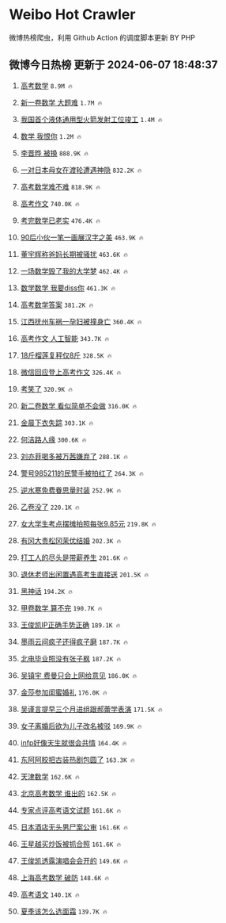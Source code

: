 # Weibo Hot Crawler 



微博热榜爬虫，利用 Github Action 的调度脚本更新 BY PHP 


## 微博今日热榜 更新于 2024-06-07 18:48:37 
1. [高考数学](https://s.weibo.com/weibo?q=%E9%AB%98%E8%80%83%E6%95%B0%E5%AD%A6&t=31&band_rank=1&Refer=top) `8.9M 🔥` 

1. [新一卷数学 大题难](https://s.weibo.com/weibo?q=%E6%96%B0%E4%B8%80%E5%8D%B7%E6%95%B0%E5%AD%A6%20%E5%A4%A7%E9%A2%98%E9%9A%BE&t=31&band_rank=2&Refer=top) `1.7M 🔥` 

1. [我国首个液体通用型火箭发射工位竣工](https://s.weibo.com/weibo?q=%23%E6%88%91%E5%9B%BD%E9%A6%96%E4%B8%AA%E6%B6%B2%E4%BD%93%E9%80%9A%E7%94%A8%E5%9E%8B%E7%81%AB%E7%AE%AD%E5%8F%91%E5%B0%84%E5%B7%A5%E4%BD%8D%E7%AB%A3%E5%B7%A5%23&t=31&band_rank=3&Refer=top) `1.4M 🔥` 

1. [数学 我恨你](https://s.weibo.com/weibo?q=%E6%95%B0%E5%AD%A6%20%E6%88%91%E6%81%A8%E4%BD%A0&t=31&band_rank=4&Refer=top) `1.2M 🔥` 

1. [李晋晔 被换](https://s.weibo.com/weibo?q=%E6%9D%8E%E6%99%8B%E6%99%94%20%E8%A2%AB%E6%8D%A2&t=31&band_rank=5&Refer=top) `888.9K 🔥` 

1. [一对日本母女在渡轮遭遇神隐](https://s.weibo.com/weibo?q=%E4%B8%80%E5%AF%B9%E6%97%A5%E6%9C%AC%E6%AF%8D%E5%A5%B3%E5%9C%A8%E6%B8%A1%E8%BD%AE%E9%81%AD%E9%81%87%E7%A5%9E%E9%9A%90&t=31&band_rank=6&Refer=top) `832.2K 🔥` 

1. [高考数学难不难](https://s.weibo.com/weibo?q=%E9%AB%98%E8%80%83%E6%95%B0%E5%AD%A6%E9%9A%BE%E4%B8%8D%E9%9A%BE&t=31&band_rank=7&Refer=top) `818.9K 🔥` 

1. [高考作文](https://s.weibo.com/weibo?q=%23%E9%AB%98%E8%80%83%E4%BD%9C%E6%96%87%23&t=31&band_rank=8&Refer=top) `740.0K 🔥` 

1. [考完数学已老实](https://s.weibo.com/weibo?q=%E8%80%83%E5%AE%8C%E6%95%B0%E5%AD%A6%E5%B7%B2%E8%80%81%E5%AE%9E&t=31&band_rank=9&Refer=top) `476.4K 🔥` 

1. [90后小伙一笔一画展汉字之美](https://s.weibo.com/weibo?q=%2390%E5%90%8E%E5%B0%8F%E4%BC%99%E4%B8%80%E7%AC%94%E4%B8%80%E7%94%BB%E5%B1%95%E6%B1%89%E5%AD%97%E4%B9%8B%E7%BE%8E%23&t=31&band_rank=10&Refer=top) `463.9K 🔥` 

1. [董宇辉称爸妈长期被骚扰](https://s.weibo.com/weibo?q=%23%E8%91%A3%E5%AE%87%E8%BE%89%E7%A7%B0%E7%88%B8%E5%A6%88%E9%95%BF%E6%9C%9F%E8%A2%AB%E9%AA%9A%E6%89%B0%23&t=31&band_rank=11&Refer=top) `463.6K 🔥` 

1. [一场数学毁了我的大学梦](https://s.weibo.com/weibo?q=%E4%B8%80%E5%9C%BA%E6%95%B0%E5%AD%A6%E6%AF%81%E4%BA%86%E6%88%91%E7%9A%84%E5%A4%A7%E5%AD%A6%E6%A2%A6&t=31&band_rank=12&Refer=top) `462.4K 🔥` 

1. [数学数学 我要diss你](https://s.weibo.com/weibo?q=%E6%95%B0%E5%AD%A6%E6%95%B0%E5%AD%A6%20%E6%88%91%E8%A6%81diss%E4%BD%A0&t=31&band_rank=13&Refer=top) `461.3K 🔥` 

1. [高考数学答案](https://s.weibo.com/weibo?q=%E9%AB%98%E8%80%83%E6%95%B0%E5%AD%A6%E7%AD%94%E6%A1%88&t=31&band_rank=14&Refer=top) `381.2K 🔥` 

1. [江西抚州车祸一孕妇被撞身亡](https://s.weibo.com/weibo?q=%23%E6%B1%9F%E8%A5%BF%E6%8A%9A%E5%B7%9E%E8%BD%A6%E7%A5%B8%E4%B8%80%E5%AD%95%E5%A6%87%E8%A2%AB%E6%92%9E%E8%BA%AB%E4%BA%A1%23&t=31&band_rank=15&Refer=top) `360.4K 🔥` 

1. [高考作文 人工智能](https://s.weibo.com/weibo?q=%E9%AB%98%E8%80%83%E4%BD%9C%E6%96%87%20%E4%BA%BA%E5%B7%A5%E6%99%BA%E8%83%BD&t=31&band_rank=16&Refer=top) `343.7K 🔥` 

1. [18斤榴莲复秤仅8斤](https://s.weibo.com/weibo?q=%2318%E6%96%A4%E6%A6%B4%E8%8E%B2%E5%A4%8D%E7%A7%A4%E4%BB%858%E6%96%A4%23&t=31&band_rank=17&Refer=top) `328.5K 🔥` 

1. [微信回应登上高考作文](https://s.weibo.com/weibo?q=%23%E5%BE%AE%E4%BF%A1%E5%9B%9E%E5%BA%94%E7%99%BB%E4%B8%8A%E9%AB%98%E8%80%83%E4%BD%9C%E6%96%87%23&t=31&band_rank=18&Refer=top) `326.4K 🔥` 

1. [考笑了](https://s.weibo.com/weibo?q=%E8%80%83%E7%AC%91%E4%BA%86&t=31&band_rank=19&Refer=top) `320.9K 🔥` 

1. [新二卷数学 看似简单不会做](https://s.weibo.com/weibo?q=%E6%96%B0%E4%BA%8C%E5%8D%B7%E6%95%B0%E5%AD%A6%20%E7%9C%8B%E4%BC%BC%E7%AE%80%E5%8D%95%E4%B8%8D%E4%BC%9A%E5%81%9A&t=31&band_rank=20&Refer=top) `316.0K 🔥` 

1. [金晨下衣失踪](https://s.weibo.com/weibo?q=%23%E9%87%91%E6%99%A8%E4%B8%8B%E8%A1%A3%E5%A4%B1%E8%B8%AA%23&t=31&band_rank=21&Refer=top) `303.1K 🔥` 

1. [何洁路人缘](https://s.weibo.com/weibo?q=%23%E4%BD%95%E6%B4%81%E8%B7%AF%E4%BA%BA%E7%BC%98%23&t=31&band_rank=22&Refer=top) `300.6K 🔥` 

1. [刘亦菲喝多被万茜嫌弃了](https://s.weibo.com/weibo?q=%23%E5%88%98%E4%BA%A6%E8%8F%B2%E5%96%9D%E5%A4%9A%E8%A2%AB%E4%B8%87%E8%8C%9C%E5%AB%8C%E5%BC%83%E4%BA%86%23&t=31&band_rank=23&Refer=top) `288.1K 🔥` 

1. [警号985211的民警手被拍红了](https://s.weibo.com/weibo?q=%23%E8%AD%A6%E5%8F%B7985211%E7%9A%84%E6%B0%91%E8%AD%A6%E6%89%8B%E8%A2%AB%E6%8B%8D%E7%BA%A2%E4%BA%86%23&t=31&band_rank=24&Refer=top) `264.3K 🔥` 

1. [逆水寒免费眷思量时装](https://s.weibo.com/weibo?q=%23%E9%80%86%E6%B0%B4%E5%AF%92%E5%85%8D%E8%B4%B9%E7%9C%B7%E6%80%9D%E9%87%8F%E6%97%B6%E8%A3%85%23&t=31&band_rank=25&Refer=top) `252.9K 🔥` 

1. [乙卷没了](https://s.weibo.com/weibo?q=%E4%B9%99%E5%8D%B7%E6%B2%A1%E4%BA%86&t=31&band_rank=26&Refer=top) `220.1K 🔥` 

1. [女大学生考点摆摊拍照每张9.85元](https://s.weibo.com/weibo?q=%23%E5%A5%B3%E5%A4%A7%E5%AD%A6%E7%94%9F%E8%80%83%E7%82%B9%E6%91%86%E6%91%8A%E6%8B%8D%E7%85%A7%E6%AF%8F%E5%BC%A09.85%E5%85%83%23&t=31&band_rank=27&Refer=top) `219.8K 🔥` 

1. [有冈大贵松冈茉优结婚](https://s.weibo.com/weibo?q=%23%E6%9C%89%E5%86%88%E5%A4%A7%E8%B4%B5%E6%9D%BE%E5%86%88%E8%8C%89%E4%BC%98%E7%BB%93%E5%A9%9A%23&t=31&band_rank=28&Refer=top) `202.3K 🔥` 

1. [打工人的尽头是带薪养生](https://s.weibo.com/weibo?q=%E6%89%93%E5%B7%A5%E4%BA%BA%E7%9A%84%E5%B0%BD%E5%A4%B4%E6%98%AF%E5%B8%A6%E8%96%AA%E5%85%BB%E7%94%9F&t=31&band_rank=29&Refer=top) `201.6K 🔥` 

1. [退休老师出闲置遇高考生直接送](https://s.weibo.com/weibo?q=%23%E9%80%80%E4%BC%91%E8%80%81%E5%B8%88%E5%87%BA%E9%97%B2%E7%BD%AE%E9%81%87%E9%AB%98%E8%80%83%E7%94%9F%E7%9B%B4%E6%8E%A5%E9%80%81%23&t=31&band_rank=30&Refer=top) `201.5K 🔥` 

1. [黑神话](https://s.weibo.com/weibo?q=%E9%BB%91%E7%A5%9E%E8%AF%9D&t=31&band_rank=31&Refer=top) `194.2K 🔥` 

1. [甲卷数学 算不完](https://s.weibo.com/weibo?q=%E7%94%B2%E5%8D%B7%E6%95%B0%E5%AD%A6%20%E7%AE%97%E4%B8%8D%E5%AE%8C&t=31&band_rank=32&Refer=top) `190.7K 🔥` 

1. [王俊凯IP正确手势正确](https://s.weibo.com/weibo?q=%23%E7%8E%8B%E4%BF%8A%E5%87%AFIP%E6%AD%A3%E7%A1%AE%E6%89%8B%E5%8A%BF%E6%AD%A3%E7%A1%AE%23&t=31&band_rank=33&Refer=top) `189.1K 🔥` 

1. [墨雨云间疯子还得疯子磨](https://s.weibo.com/weibo?q=%23%E5%A2%A8%E9%9B%A8%E4%BA%91%E9%97%B4%E7%96%AF%E5%AD%90%E8%BF%98%E5%BE%97%E7%96%AF%E5%AD%90%E7%A3%A8%23&t=31&band_rank=34&Refer=top) `187.7K 🔥` 

1. [北电毕业照没有张子枫](https://s.weibo.com/weibo?q=%23%E5%8C%97%E7%94%B5%E6%AF%95%E4%B8%9A%E7%85%A7%E6%B2%A1%E6%9C%89%E5%BC%A0%E5%AD%90%E6%9E%AB%23&t=31&band_rank=35&Refer=top) `187.2K 🔥` 

1. [吴镇宇 费曼只会上网给意见](https://s.weibo.com/weibo?q=%E5%90%B4%E9%95%87%E5%AE%87%20%E8%B4%B9%E6%9B%BC%E5%8F%AA%E4%BC%9A%E4%B8%8A%E7%BD%91%E7%BB%99%E6%84%8F%E8%A7%81&t=31&band_rank=36&Refer=top) `186.0K 🔥` 

1. [金莎参加闺蜜婚礼](https://s.weibo.com/weibo?q=%23%E9%87%91%E8%8E%8E%E5%8F%82%E5%8A%A0%E9%97%BA%E8%9C%9C%E5%A9%9A%E7%A4%BC%23&t=31&band_rank=37&Refer=top) `176.0K 🔥` 

1. [吴谨言提早三个月进组跟郝蕾学表演](https://s.weibo.com/weibo?q=%23%E5%90%B4%E8%B0%A8%E8%A8%80%E6%8F%90%E6%97%A9%E4%B8%89%E4%B8%AA%E6%9C%88%E8%BF%9B%E7%BB%84%E8%B7%9F%E9%83%9D%E8%95%BE%E5%AD%A6%E8%A1%A8%E6%BC%94%23&t=31&band_rank=38&Refer=top) `171.5K 🔥` 

1. [女子离婚后欲为儿子改名被驳](https://s.weibo.com/weibo?q=%23%E5%A5%B3%E5%AD%90%E7%A6%BB%E5%A9%9A%E5%90%8E%E6%AC%B2%E4%B8%BA%E5%84%BF%E5%AD%90%E6%94%B9%E5%90%8D%E8%A2%AB%E9%A9%B3%23&t=31&band_rank=39&Refer=top) `169.9K 🔥` 

1. [infp好像天生就很会共情](https://s.weibo.com/weibo?q=%23infp%E5%A5%BD%E5%83%8F%E5%A4%A9%E7%94%9F%E5%B0%B1%E5%BE%88%E4%BC%9A%E5%85%B1%E6%83%85%23&t=31&band_rank=40&Refer=top) `164.4K 🔥` 

1. [东阿阿胶把古装热剧包圆了](https://s.weibo.com/weibo?q=%23%E4%B8%9C%E9%98%BF%E9%98%BF%E8%83%B6%E6%8A%8A%E5%8F%A4%E8%A3%85%E7%83%AD%E5%89%A7%E5%8C%85%E5%9C%86%E4%BA%86%23&t=31&band_rank=41&Refer=top) `163.3K 🔥` 

1. [天津数学](https://s.weibo.com/weibo?q=%E5%A4%A9%E6%B4%A5%E6%95%B0%E5%AD%A6&t=31&band_rank=42&Refer=top) `162.6K 🔥` 

1. [北京高考数学 谁出的](https://s.weibo.com/weibo?q=%E5%8C%97%E4%BA%AC%E9%AB%98%E8%80%83%E6%95%B0%E5%AD%A6%20%E8%B0%81%E5%87%BA%E7%9A%84&t=31&band_rank=43&Refer=top) `162.5K 🔥` 

1. [专家点评高考语文试题](https://s.weibo.com/weibo?q=%23%E4%B8%93%E5%AE%B6%E7%82%B9%E8%AF%84%E9%AB%98%E8%80%83%E8%AF%AD%E6%96%87%E8%AF%95%E9%A2%98%23&t=31&band_rank=44&Refer=top) `161.6K 🔥` 

1. [日本酒店无头男尸案公审](https://s.weibo.com/weibo?q=%E6%97%A5%E6%9C%AC%E9%85%92%E5%BA%97%E6%97%A0%E5%A4%B4%E7%94%B7%E5%B0%B8%E6%A1%88%E5%85%AC%E5%AE%A1&t=31&band_rank=45&Refer=top) `161.6K 🔥` 

1. [王星越买炒饭被抓合照](https://s.weibo.com/weibo?q=%23%E7%8E%8B%E6%98%9F%E8%B6%8A%E4%B9%B0%E7%82%92%E9%A5%AD%E8%A2%AB%E6%8A%93%E5%90%88%E7%85%A7%23&t=31&band_rank=46&Refer=top) `161.6K 🔥` 

1. [王俊凯透露演唱会会开的](https://s.weibo.com/weibo?q=%23%E7%8E%8B%E4%BF%8A%E5%87%AF%E9%80%8F%E9%9C%B2%E6%BC%94%E5%94%B1%E4%BC%9A%E4%BC%9A%E5%BC%80%E7%9A%84%23&t=31&band_rank=47&Refer=top) `149.6K 🔥` 

1. [上海高考数学 破防](https://s.weibo.com/weibo?q=%E4%B8%8A%E6%B5%B7%E9%AB%98%E8%80%83%E6%95%B0%E5%AD%A6%20%E7%A0%B4%E9%98%B2&t=31&band_rank=48&Refer=top) `148.6K 🔥` 

1. [高考语文](https://s.weibo.com/weibo?q=%E9%AB%98%E8%80%83%E8%AF%AD%E6%96%87&t=31&band_rank=49&Refer=top) `140.1K 🔥` 

1. [夏季该怎么选面霜](https://s.weibo.com/weibo?q=%E5%A4%8F%E5%AD%A3%E8%AF%A5%E6%80%8E%E4%B9%88%E9%80%89%E9%9D%A2%E9%9C%9C&t=31&band_rank=50&Refer=top) `139.7K 🔥` 


